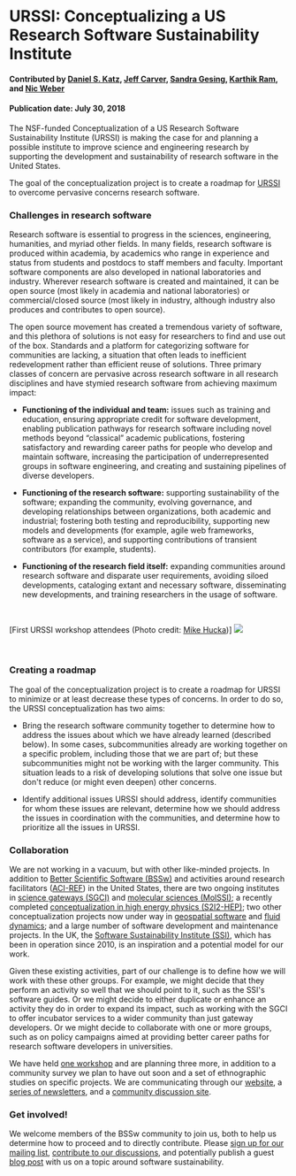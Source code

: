 # URSSI: Conceptualizing a US Research Software Sustainability Institute

#### Contributed by [Daniel S. Katz](https://github.com/danielskatz "Daniel S. Katz GitHub Profile"), [Jeff Carver](https://github.com/JeffCarver "Jeff Carver GitHub Profile"), [Sandra Gesing](https://github.com/sandragesing "Sandra Gesing GitHub Profile"), [Karthik Ram](https://github.com/karthik "Karthik Ram GitHub Profile"), and [Nic Weber](https://github.com/nniiicc "Nic Weber GitHub Profile")

#### Publication date: July 30, 2018

The NSF-funded Conceptualization of a US Research Software Sustainability Institute (URSSI) is
making the case for and planning a possible institute to improve science and engineering research by supporting the
development and sustainability of research software in the United States. 

The goal of the conceptualization project is to create a roadmap for [URSSI](http://urssi.us/) to overcome pervasive concerns research software.

### Challenges in research software
Research software is essential to progress in the sciences, engineering, humanities, and myriad other fields.  In many
fields, research software is produced within academia, by academics who range in experience and status from students
and postdocs to staff members and faculty.  Important software
components are also developed in national laboratories and industry. Wherever research software is created and
maintained, it can be open source (most likely in academia and national laboratories) or commercial/closed source
(most likely in industry, although industry also produces and contributes to open source).

The open source movement has created a tremendous variety of software, and this plethora of solutions is not easy for researchers to find and use out of the box.
Standards and a platform for categorizing software for communities are lacking, a situation that often leads to inefficient redevelopment
rather than efficient reuse of solutions. Three primary classes of concern are pervasive across research software in all research
disciplines and have stymied research software from achieving maximum impact:

- **Functioning of the individual and team:** issues such as training and education, ensuring appropriate credit for
software development, enabling publication pathways for research software including novel methods beyond “classical”
academic publications, fostering satisfactory and rewarding career paths for people who develop and maintain software,
increasing the participation of underrepresented groups in software engineering, and creating and sustaining pipelines
of diverse developers.

- **Functioning of the research software:** supporting sustainability of the software; expanding the community, evolving governance,
and developing relationships between organizations, both academic and industrial; fostering both testing and
reproducibility, supporting new models and developments (for example, agile web frameworks, software as a service), and
supporting contributions of transient contributors (for example, students).

- **Functioning of the research field itself:** expanding communities around research software and disparate user requirements,
avoiding siloed developments, cataloging extant and necessary software, disseminating new developments, and training
researchers in the usage of software.

<br>

[First URSSI workshop attendees (Photo credit: [Mike Hucka](https://github.com/mhucka))]
<img src='https://github.com/betterscientificsoftware/images/raw/master/Blog_0718_URSSI_SSw_1250_728.png' />

<br>

### Creating a roadmap
The goal of the conceptualization project is to create a roadmap for URSSI to minimize or at least decrease these
types of concerns. In order to do so, the  URSSI conceptualization has two aims:

- Bring the research software community together to determine how to address the issues about which we have already
learned (described below). In some cases,  subcommunities already are working together on a specific problem,
including those that we are part of; but these subcommunities might not be working with the larger community.
This situation leads to a risk of developing solutions that solve one issue but don't reduce (or might even deepen) other concerns.

- Identify additional issues URSSI should address, identify communities for whom these issues are relevant, determine
how we should address the issues in coordination with the communities, and determine how to prioritize all the issues
in URSSI.

### Collaboration
We are not working in a vacuum, but with other like-minded projects.  In addition to
[Better Scientific Software (BSSw)](https://bssw.io/) and activities around research facilitators
([ACI-REF](https://aciref.org/)) in the United States, there are two ongoing institutes in
[science gateways (SGCI)](https://sciencegateways.org/) and [molecular sciences (MolSSI)](http://molssi.org/); a recently
completed [conceptualization in high energy physics (S2I2-HEP)](http://s2i2-hep.org/); two other conceptualization projects
now under way in [geospatial software](http://gsi.cigi.illinois.edu) and
[fluid dynamics](https://www.colorado.edu/events/cfdsi/); and a large number of software development and maintenance
projects. In the UK, the [Software Sustainability Institute (SSI)](https://www.software.ac.uk/), which has been in
operation since 2010, is an inspiration and a potential model for our work. 

Given these existing activities, part of our challenge is to define how we will work with these other groups.
For example, we might decide that they perform an activity so well that we should point to it, such as the SSI's
software guides. Or we might decide to either duplicate or enhance an activity they do in order to expand its impact, such
as working with the SGCI to offer incubator services to a wider community than just gateway developers. Or we might
decide to collaborate with one or more groups, such as on policy campaigns aimed at providing better career paths
for research software developers in universities.

We have held [one workshop](http://urssi.us/workshops/berkeley/) and are planning three more, in addition to a
community survey we plan to have out soon and a set of ethnographic studies on specific projects. We are
communicating through our [website](http://urssi.us), a [series of newsletters](http://urssi.us/newsletter/), and
a [community discussion site](https://discuss.urssi.us). 

### Get involved!
We welcome members of the BSSw community to join us, both to help us determine how to proceed and to directly
contribute. Please
[sign up for our mailing list](https://urssi.us17.list-manage.com/subscribe/post?u=34c9c3bb4d54665136bd03e49&id=f55b22de1d),
[contribute to our discussions](https://discuss.urssi.us), and potentially publish a
guest [blog post](http://urssi.us/blog/) with us on a topic around software sustainability.


<!---
Publish: Preview
RSS update: 2018-07-30
Categories: Collaboration
Topics: projects and organizations, funding sources and programs
Tags: bssw-blog-article
Level: 2
Prerequisites: default
Aggregate: none
--->
